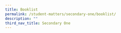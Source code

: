 ```yaml
---
title: Booklist
permalink: /student-matters/secondary-one/booklist/
description: ""
third_nav_title: Secondary One
---
```

